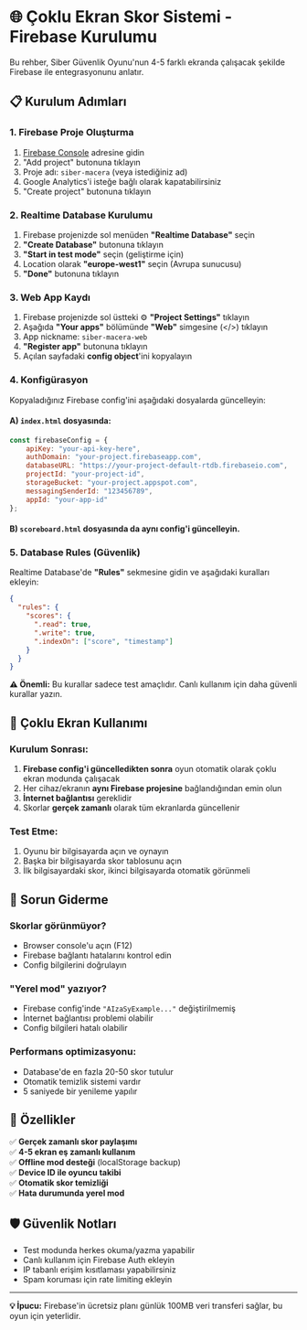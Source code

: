 # 🌐 Çoklu Ekran Skor Sistemi - Firebase Kurulumu

Bu rehber, Siber Güvenlik Oyunu'nun 4-5 farklı ekranda çalışacak şekilde Firebase ile entegrasyonunu anlatır.

## 📋 Kurulum Adımları

### 1. Firebase Proje Oluşturma

1. [Firebase Console](https://console.firebase.google.com/) adresine gidin
2. "Add project" butonuna tıklayın
3. Proje adı: `siber-macera` (veya istediğiniz ad)
4. Google Analytics'i isteğe bağlı olarak kapatabilirsiniz
5. "Create project" butonuna tıklayın

### 2. Realtime Database Kurulumu

1. Firebase projenizde sol menüden **"Realtime Database"** seçin
2. **"Create Database"** butonuna tıklayın
3. **"Start in test mode"** seçin (geliştirme için)
4. Location olarak **"europe-west1"** seçin (Avrupa sunucusu)
5. **"Done"** butonuna tıklayın

### 3. Web App Kaydı

1. Firebase projenizde sol üstteki ⚙️ **"Project Settings"** tıklayın
2. Aşağıda **"Your apps"** bölümünde **"Web"** simgesine (</>) tıklayın
3. App nickname: `siber-macera-web`
4. **"Register app"** butonuna tıklayın
5. Açılan sayfadaki **config object**'ini kopyalayın

### 4. Konfigürasyon

Kopyaladığınız Firebase config'ini aşağıdaki dosyalarda güncelleyin:

#### A) `index.html` dosyasında:
```javascript
const firebaseConfig = {
    apiKey: "your-api-key-here",
    authDomain: "your-project.firebaseapp.com",
    databaseURL: "https://your-project-default-rtdb.firebaseio.com",
    projectId: "your-project-id",
    storageBucket: "your-project.appspot.com",
    messagingSenderId: "123456789",
    appId: "your-app-id"
};
```

#### B) `scoreboard.html` dosyasında da aynı config'i güncelleyin.

### 5. Database Rules (Güvenlik)

Realtime Database'de **"Rules"** sekmesine gidin ve aşağıdaki kuralları ekleyin:

```json
{
  "rules": {
    "scores": {
      ".read": true,
      ".write": true,
      ".indexOn": ["score", "timestamp"]
    }
  }
}
```

**⚠️ Önemli:** Bu kurallar sadece test amaçlıdır. Canlı kullanım için daha güvenli kurallar yazın.

## 🚀 Çoklu Ekran Kullanımı

### Kurulum Sonrası:

1. **Firebase config'i güncelledikten sonra** oyun otomatik olarak çoklu ekran modunda çalışacak
2. Her cihaz/ekranın **aynı Firebase projesine** bağlandığından emin olun
3. **İnternet bağlantısı** gereklidir
4. Skorlar **gerçek zamanlı** olarak tüm ekranlarda güncellenir

### Test Etme:

1. Oyunu bir bilgisayarda açın ve oynayın
2. Başka bir bilgisayarda skor tablosunu açın
3. İlk bilgisayardaki skor, ikinci bilgisayarda otomatik görünmeli

## 🔧 Sorun Giderme

### Skorlar görünmüyor?
- Browser console'u açın (F12)
- Firebase bağlantı hatalarını kontrol edin
- Config bilgilerini doğrulayın

### "Yerel mod" yazıyor?
- Firebase config'inde `"AIzaSyExample..."` değiştirilmemiş
- İnternet bağlantısı problemi olabilir
- Config bilgileri hatalı olabilir

### Performans optimizasyonu:
- Database'de en fazla 20-50 skor tutulur
- Otomatik temizlik sistemi vardır
- 5 saniyede bir yenileme yapılır

## 📱 Özellikler

✅ **Gerçek zamanlı skor paylaşımı**  
✅ **4-5 ekran eş zamanlı kullanım**  
✅ **Offline mod desteği** (localStorage backup)  
✅ **Device ID ile oyuncu takibi**  
✅ **Otomatik skor temizliği**  
✅ **Hata durumunda yerel mod**  

## 🛡️ Güvenlik Notları

- Test modunda herkes okuma/yazma yapabilir
- Canlı kullanım için Firebase Auth ekleyin
- IP tabanlı erişim kısıtlaması yapabilirsiniz
- Spam koruması için rate limiting ekleyin

---

**💡 İpucu:** Firebase'in ücretsiz planı günlük 100MB veri transferi sağlar, bu oyun için yeterlidir. 